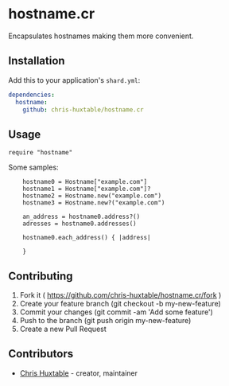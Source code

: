 # hostname.cr

Encapsulates hostnames making them more convenient.


## Installation

Add this to your application's `shard.yml`:

```yaml
dependencies:
  hostname:
    github: chris-huxtable/hostname.cr
```


## Usage

```crystal
require "hostname"
```

Some samples:
```crystal
	hostname0 = Hostname["example.com"]
	hostname1 = Hostname["example.com"]?
	hostname2 = Hostname.new("example.com")
	hostname3 = Hostname.new?("example.com")

	an_address = hostname0.address?()
	adresses = hostname0.addresses()

	hostname0.each_address() { |address|

	}
```


## Contributing

1. Fork it ( https://github.com/chris-huxtable/hostname.cr/fork )
2. Create your feature branch (git checkout -b my-new-feature)
3. Commit your changes (git commit -am 'Add some feature')
4. Push to the branch (git push origin my-new-feature)
5. Create a new Pull Request


## Contributors

- [Chris Huxtable](https://github.com/chris-huxtable) - creator, maintainer
